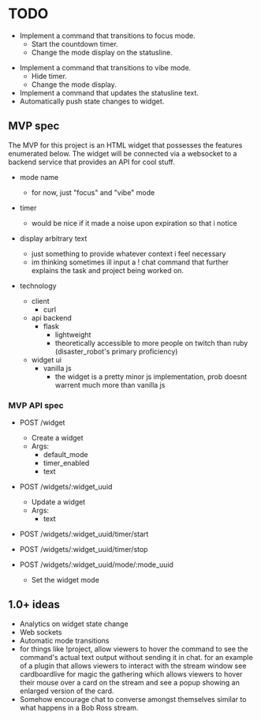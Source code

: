 # TODO

* Implement a command that transitions to focus mode.
    - Start the countdown timer.
    - Change the mode display on the statusline.
- Implement a command that transitions to vibe mode.
    - Hide timer.
    - Change the mode display.
- Implement a command that updates the statusline text.
- Automatically push state changes to widget.

## MVP spec

The MVP for this project is an HTML widget that possesses the features
enumerated below. The widget will be connected via a websocket to a
backend service that provides an API for cool stuff.

* mode name
    - for now, just "focus" and "vibe" mode
* timer
    - would be nice if it made a noise upon expiration so that i notice
* display arbitrary text
    - just something to provide whatever context i feel necessary
    - im thinking sometimes ill input a ! chat command that further
      explains the task and project being worked on.

* technology
    - client
        * curl
    - api backend
        * flask
            - lightweight
            - theoretically accessible to more people on twitch than ruby (disaster_robot's primary proficiency)
    - widget ui
        * vanilla js
            - the widget is a pretty minor js implementation, prob
              doesnt warrent much more than vanilla js
### MVP API spec

* POST /widget
    - Create a widget
    - Args:
        * default_mode
        * timer_enabled
        * text
* POST /widgets/:widget_uuid
    - Update a widget
    - Args:
        * text
* POST /widgets/:widget_uuid/timer/start
* POST /widgets/:widget_uuid/timer/stop

* POST /widgets/:widget_uuid/mode/:mode_uuid
    - Set the widget mode

## 1.0+ ideas

* Analytics on widget state change
* Web sockets
* Automatic mode transitions
* for things like !project, allow viewers to hover the command to see the
command's actual text output without sending it in chat. for an example
of a plugin that allows viewers to interact with the stream window
see cardboardlive for magic the gathering which allows viewers to hover
their mouse over a card on the stream and see a popup showing an
enlarged version of the card.
* Somehow encourage chat to converse amongst themselves similar to what happens in a Bob Ross stream.
